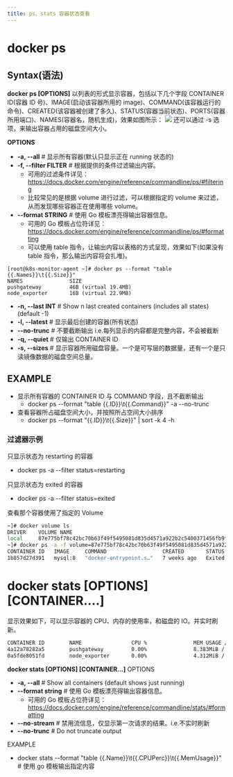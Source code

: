 ```yaml
---
title: ps、stats 容器状态查看
---
```


# docker ps

## Syntax(语法)

**docker ps \[OPTIONS]**
以列表的形式显示容器，包括以下几个字段 CONTAINER ID(容器 ID 号)、IMAGE(启动该容器所用的 image)、COMMAND(该容器运行的命令)、CREATED(该容器被创建了多久)、STATUS(容器当前状态)、PORTS(容器所用端口)、NAMES(容器名，随机生成)，效果如图所示：
![](https://notes-learning.oss-cn-beijing.aliyuncs.com/tuw6e1/1616121626421-52b41c7f-068e-4c87-9a54-8aab4d638bb0.png)
还可以通过 -s 选项，来输出容器占用的磁盘空间大小。

**OPTIONS**

- **-a, --all** # 显示所有容器(默认只显示正在 running 状态的)
- **-f, --filter FILTER** # 根据提供的条件过滤输出内容。
  - 可用的过滤条件详见：<https://docs.docker.com/engine/reference/commandline/ps/#filtering>
  - 比较常见的是根据 volume 进行过滤，可以根据指定的 volume 来过滤，从而发现哪些容器正在使用哪些 volume。
- **--format STRING** # 使用 Go 模板漂亮得输出容器信息。
  - 可用的 Go 模板占位符详见：<https://docs.docker.com/engine/reference/commandline/ps/#formatting>
  - 可以使用 table 指令，让输出内容以表格的方式呈现，效果如下(如果没有 table 指令，那么输出内容将会扎堆)。

<!---->

    [root@k8s-monitor-agent ~]# docker ps --format "table {{.Names}}\t{{.Size}}"
    NAMES               SIZE
    pushgateway         46B (virtual 19.4MB)
    node_exporter       16B (virtual 22.9MB)

- **-n, --last INT** # Show n last created containers (includes all states) (default -1)
- **-l, --latest** # 显示最后创建的容器(所有状态)
- **--no-trunc** # 不要截断输出 i.e.每列显示的内容都是完整内容，不会被截断
- **-q, --quiet** # 仅输出 CONTAINER ID
- **-s, --sizes** # 显示容器所用磁盘容量。一个是可写层的数据量，还有一个是只读镜像数据的磁盘空间总量。

## EXAMPLE

- 显示所有容器的 CONTAINER ID 与 COMMAND 字段，且不截断输出
  - docker ps --format "table {{.ID}}\t{{.Command}}" -a --no-trunc
- 查看容器所占磁盘空间大小，并按照所占空间大小排序
  - docker ps --format "{{.ID}}\t{{.Size}}" | sort -k 4 -h

### 过滤器示例

只显示状态为 restarting 的容器

- docker ps -a --filter status=restarting

只显示状态为 exited 的容器

- docker ps -a --filter status=exited

查看那个容器使用了指定的 Volume

```bash
~]# docker volume ls
DRIVER    VOLUME NAME
local     87e775bf78c42bc70b63f49f5495081d835d4571a922b2c5400371456fb9fbd1
~]# docker ps -a -f volume=87e775bf78c42bc70b63f49f5495081d835d4571a922b2c5400371456fb9fbd1
CONTAINER ID   IMAGE     COMMAND                  CREATED       STATUS                    PORTS     NAMES
1b857d27d391   mysql:8   "docker-entrypoint.s…"   7 weeks ago   Exited (0) 14 hours ago             mysql

```

# docker stats \[OPTIONS] \[CONTAINER....]

显示效果如下，可以显示容器的 CPU、内存的使用率，和磁盘的 IO。并实时刷新。

```bash
CONTAINER ID        NAME                CPU %               MEM USAGE / LIMIT     MEM %               NET I/O             BLOCK I/O           PIDS
4a12a78282a5        pushgateway         0.00%               8.383MiB / 7.638GiB   0.11%               656B / 0B           0B / 0B             9
0a5fde8051fd        node_exporter       0.00%               4.312MiB / 7.638GiB   0.06%               0B / 0B
```

**docker stats \[OPTIONS] \[CONTAINER...]**
OPTIONS

- **-a, --all** # Show all containers (default shows just running)
- **--format string** # 使用 Go 模板漂亮得输出容器信息。
  - 可用的 Go 模板占位符详见：<https://docs.docker.com/engine/reference/commandline/stats/#formatting>
- **--no-stream** # 禁用流信息，仅显示第一次请求的结果。i.e.不实时刷新
- **--no-trunc** # Do not truncate output

EXAMPLE

- docker stats --format "table {{.Name}}\t{{.CPUPerc}}\t{{.MemUsage}}" # 使用 go 模板输出指定内容
